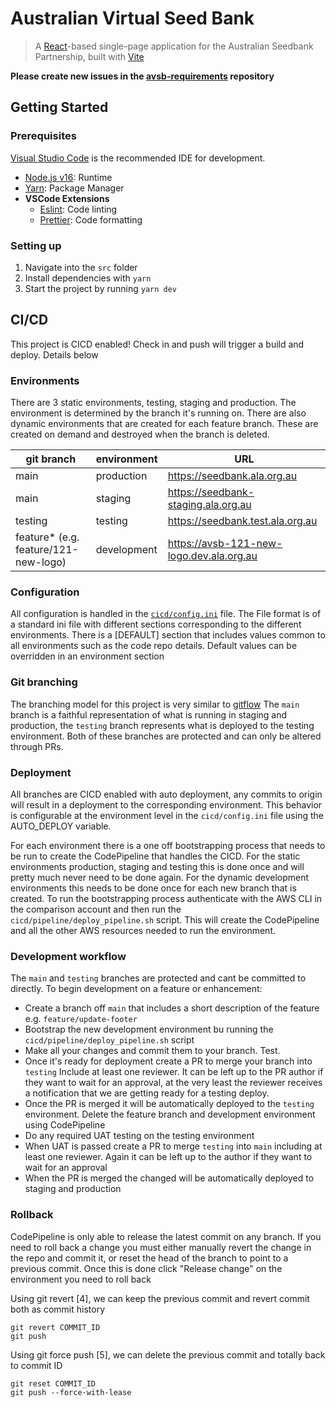 # Australian Virtual Seed Bank

> A [React](https://reactjs.org/)-based single-page application for the Australian Seedbank Partnership, built with [Vite](https://vitejs.dev/)

**Please create new issues in the [avsb-requirements](https://github.com/AtlasOfLivingAustralia/avsb-requirements) repository**

## Getting Started

### Prerequisites

[Visual Studio Code](https://code.visualstudio.com/) is the recommended IDE for development.

- [Node.js v16](https://nodejs.org/en/download/current/): Runtime
- [Yarn](https://yarnpkg.com/getting-started/install): Package Manager
- **VSCode Extensions**
  - [Eslint](https://marketplace.visualstudio.com/items?itemName=dbaeumer.vscode-eslint): Code linting
  - [Prettier](https://marketplace.visualstudio.com/items?itemName=esbenp.prettier-vscode): Code formatting

### Setting up

1. Navigate into the `src` folder
2. Install dependencies with `yarn`
3. Start the project by running `yarn dev`

## CI/CD

This project is CICD enabled! Check in and push will trigger a build and deploy. Details below

### Environments

There are 3 static environments, testing, staging and production. The environment is determined by the branch it's running on.
There are also dynamic environments that are created for each feature branch. These are created on demand and destroyed when the branch is deleted.

| git branch                            | environment | URL                                      |
| ------------------------------------- | ----------- | ---------------------------------------- |
| main                                  | production  | https://seedbank.ala.org.au              |
| main                                  | staging     | https://seedbank-staging.ala.org.au      |
| testing                               | testing     | https://seedbank.test.ala.org.au         |
| feature\* (e.g. feature/121-new-logo) | development | https://avsb-121-new-logo.dev.ala.org.au |

### Configuration

All configuration is handled in the [`cicd/config.ini`](cicd/config.ini) file. The File format is of a standard ini file with different sections corresponding to the different environments. There is a [DEFAULT] section that includes values common to all environments such as the code repo details. Default values can be overridden in an environment section

### Git branching

The branching model for this project is very similar to [gitflow](https://www.atlassian.com/git/tutorials/comparing-workflows/gitflow-workflow)
The `main` branch is a faithful representation of what is running in staging and production, the `testing` branch represents what is deployed to the testing environment. Both of these branches are protected and can only be altered through PRs.

### Deployment

All branches are CICD enabled with auto deployment, any commits to origin will result in a deployment to the corresponding environment. This behavior is configurable at the environment level in the `cicd/config.ini` file using the AUTO_DEPLOY variable.

For each environment there is a one off bootstrapping process that needs to be run to create the CodePipeline that handles the CICD. For the static environments production, staging and testing this is done once and will pretty much never need to be done again. For the dynamic development environments this needs to be done once for each new branch that is created. To run the bootstrapping process authenticate with the AWS CLI in the comparison account and then run the `cicd/pipeline/deploy_pipeline.sh` script. This will create the CodePipeline and all the other AWS resources needed to run the environment.

### Development workflow

The `main` and `testing` branches are protected and cant be committed to directly. To begin development on a feature or enhancement:

- Create a branch off `main` that includes a short description of the feature e.g. `feature/update-footer`
- Bootstrap the new development environment bu running the `cicd/pipeline/deploy_pipeline.sh` script
- Make all your changes and commit them to your branch. Test.
- Once it's ready for deployment create a PR to merge your branch into `testing` Include at least one reviewer. It can be left up to the PR author if they want to wait for an approval, at the very least the reviewer receives a notification that we are getting ready for a testing deploy.
- Once the PR is merged it will be automatically deployed to the `testing` environment. Delete the feature branch and development environment using CodePipeline
- Do any required UAT testing on the testing environment
- When UAT is passed create a PR to merge `testing` into `main` including at least one reviewer. Again it can be left up to the author if they want to wait for an approval
- When the PR is merged the changed will be automatically deployed to staging and production

### Rollback

CodePipeline is only able to release the latest commit on any branch. If you need to roll back a change you must either manually revert the change in the repo and commit it, or reset the head of the branch to point to a previous commit. Once this is done click "Release change" on the environment you need to roll back

Using git revert [4], we can keep the previous commit and revert commit both as commit history

    git revert COMMIT_ID
    git push

Using git force push [5], we can delete the previous commit and totally back to commit ID

    git reset COMMIT_ID
    git push --force-with-lease
